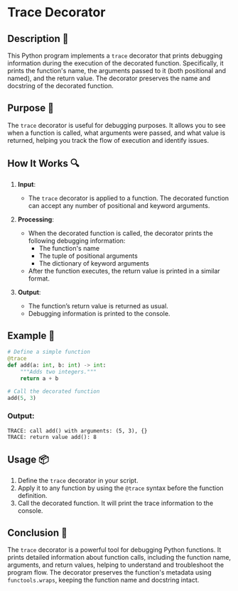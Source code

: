 # Trace Decorator

## Description 📝

This Python program implements a `trace` decorator that prints debugging information during the execution of the decorated function.
Specifically, it prints the function's name, the arguments passed to it (both positional and named), and the return value.
The decorator preserves the name and docstring of the decorated function.

## Purpose 🎯

The `trace` decorator is useful for debugging purposes.
It allows you to see when a function is called, what arguments were passed, and what value is returned, helping you track the flow of execution and identify issues.

## How It Works 🔍

1. **Input**:

    - The `trace` decorator is applied to a function. The decorated function can accept any number of positional and keyword arguments.

2. **Processing**:

    - When the decorated function is called, the decorator prints the following debugging information:
        - The function's name
        - The tuple of positional arguments
        - The dictionary of keyword arguments
    - After the function executes, the return value is printed in a similar format.

3. **Output**:
    - The function’s return value is returned as usual.
    - Debugging information is printed to the console.

## Example 📜

```python
# Define a simple function
@trace
def add(a: int, b: int) -> int:
    """Adds two integers."""
    return a + b

# Call the decorated function
add(5, 3)
```

### Output:

```
TRACE: call add() with arguments: (5, 3), {}
TRACE: return value add(): 8
```

## Usage 📦

1. Define the `trace` decorator in your script.
2. Apply it to any function by using the `@trace` syntax before the function definition.
3. Call the decorated function. It will print the trace information to the console.

## Conclusion 🚀

The `trace` decorator is a powerful tool for debugging Python functions.
It prints detailed information about function calls, including the function name, arguments, and return values, helping to understand and troubleshoot the program flow.
The decorator preserves the function's metadata using `functools.wraps`, keeping the function name and docstring intact.
